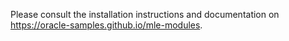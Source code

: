 Please consult the installation instructions and documentation on https://oracle-samples.github.io/mle-modules.
